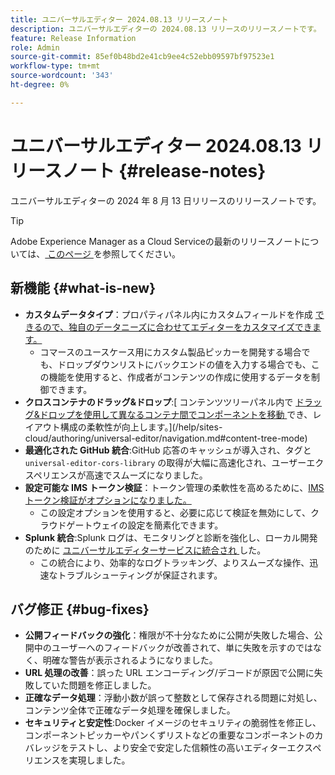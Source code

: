 ```yaml
---
title: ユニバーサルエディター 2024.08.13 リリースノート
description: ユニバーサルエディターの 2024.08.13 リリースのリリースノートです。
feature: Release Information
role: Admin
source-git-commit: 85ef0b48bd2e41cb9ee4c52ebb09597bf97523e1
workflow-type: tm+mt
source-wordcount: '343'
ht-degree: 0%

---
```



# ユニバーサルエディター 2024.08.13 リリースノート {#release-notes}

ユニバーサルエディターの 2024 年 8 月 13 日リリースのリリースノートです。

>[!TIP]
>
>Adobe Experience Manager as a Cloud Serviceの最新のリリースノートについては、[ このページ ](/help/release-notes/release-notes-cloud/release-notes-current.md) を参照してください。

## 新機能 {#what-is-new}

* **カスタムデータタイプ**：プロパティパネル内にカスタムフィールドを作成 [ できるので、独自のデータニーズに合わせてエディターをカスタマイズできます。](https://developer.adobe.com/uix/docs/services/aem-universal-editor/api/item-types-renderers/)
   * コマースのユースケース用にカスタム製品ピッカーを開発する場合でも、ドロップダウンリストにバックエンドの値を入力する場合でも、この機能を使用すると、作成者がコンテンツの作成に使用するデータを制御できます。
* **クロスコンテナのドラッグ&amp;ドロップ**:[ コンテンツツリーパネル内で [ ドラッグ&amp;ドロップを使用して異なるコンテナ間でコンポーネントを移動 ](/help/sites-cloud/authoring/universal-editor/authoring.md#reordering-components) でき、レイアウト構成の柔軟性が向上します。](/help/sites-cloud/authoring/universal-editor/navigation.md#content-tree-mode)
* **最適化された GitHub 統合**:GitHub 応答のキャッシュが導入され、タグと `universal-editor-cors-library` の取得が大幅に高速化され、ユーザーエクスペリエンスが高速でスムーズになりました。
* **設定可能な IMS トークン検証**：トークン管理の柔軟性を高めるために、[IMS トークン検証がオプションになりました。](/help/implementing/universal-editor/local-dev.md#setting-up-service)
   * この設定オプションを使用すると、必要に応じて検証を無効にして、クラウドゲートウェイの設定を簡素化できます。
* **Splunk 統合**:Splunk ログは、モニタリングと診断を強化し、ローカル開発のために [ ユニバーサルエディターサービスに統合され ](/help/implementing/universal-editor/local-dev.md#setting-up-service) した。
   * この統合により、効率的なログトラッキング、よりスムーズな操作、迅速なトラブルシューティングが保証されます。

## バグ修正 {#bug-fixes}

* **公開フィードバックの強化**：権限が不十分なために公開が失敗した場合、公開中のユーザーへのフィードバックが改善されて、単に失敗を示すのではなく、明確な警告が表示されるようになりました。
* **URL 処理の改善**：誤った URL エンコーディング/デコードが原因で公開に失敗していた問題を修正しました。
* **正確なデータ処理**：浮動小数が誤って整数として保存される問題に対処し、コンテンツ全体で正確なデータ処理を確保しました。
* **セキュリティと安定性**:Docker イメージのセキュリティの脆弱性を修正し、コンポーネントピッカーやパンくずリストなどの重要なコンポーネントのカバレッジをテストし、より安全で安定した信頼性の高いエディターエクスペリエンスを実現しました。
